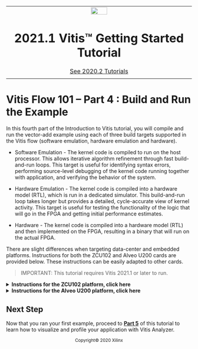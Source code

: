 <table class="sphinxhide">
 <tr>
   <td align="center"><img src="https://www.xilinx.com/content/dam/xilinx/imgs/press/media-kits/corporate/xilinx-logo.png" width="30%"/><h1>2021.1 Vitis™ Getting Started Tutorial</h1>
   <a href="https://github.com/Xilinx/Vitis-Tutorials/tree/2020.2">See 2020.2 Tutorials</a>
   </td>
 </tr>
 <tr>
 <td>
 </td>
 </tr>
</table>

# Vitis Flow 101 – Part 4 : Build and Run the Example

 In this fourth part of the Introduction to Vitis tutorial, you will compile and run the vector-add example using each of three build targets supported in the Vitis flow (software emulation, hardware emulation and hardware).

* Software Emulation - The kernel code is compiled to run on the host processor. This allows iterative algorithm refinement through fast build-and-run loops. This target is useful for identifying syntax errors, performing source-level debugging of the kernel code running together with application, and verifying the behavior of the system.

* Hardware Emulation - The kernel code is compiled into a hardware model (RTL), which is run in a dedicated simulator. This build-and-run loop takes longer but provides a detailed, cycle-accurate view of kernel activity. This target is useful for testing the functionality of the logic that will go in the FPGA and getting initial performance estimates.

* Hardware - The kernel code is compiled into a hardware model (RTL) and then implemented on the FPGA, resulting in a binary that will run on the actual FPGA.


There are slight differences when targeting data-center and embedded platforms. Instructions for both the ZCU102 and Alveo U200 cards are provided below. These instructions can be easily adapted to other cards. 

> IMPORTANT: This tutorial requires Vitis 2021.1 or later to run.

<details>
<summary><b>Instructions for the ZCU102 platform, click here</b></summary>


## Building and Running on an Embedded Platform (ZCU102)

### Setting up the environment

*NOTE: The instructions provided below assume that you are running in a bash shell.*

* To configure the environment to run Vitis, source the following scripts:


```bash
source <VITIS_install_path>/settings64.sh
source <XRT_install_path>/setup.sh
unset LD_LIBRARY_PATH
```

* Then make sure the following environment variables are correctly set to point to the your ZCU102 platform, rootfs and sysroot directories respectively.

```bash
export PLATFORM_REPO_PATHS=<path to the ZCU102 platform install dir>
export ROOTFS=<path to the ZYNQMP common image directory, containing rootfs>
```

To properly source the cross-compilation SDK, run the `environment-setup-aarch64-xilinx-linux` script in the directory
where you extracted the SDK source.

```bash
source <path to the SDK>/environment-setup-aarch64-xilinx-linux
```

*NOTE: The ZYNQMP common image file can be downloaded from the [Vitis Embedded Platforms](https://www.xilinx.com/support/download/index.html/content/xilinx/en/downloadNav/embedded-platforms.html) page, and contains the Sysroot, Rootfs, and boot Image for Xilinx Zynq MPSoC devices.*


### Targeting Software Emulation

* To build for software emulation, enter the following commands:


```bash
cd <Path to the cloned repo>/Getting_Started/Vitis/example/zcu102/sw_emu

$(CXX) -Wall -g -std=c++11 ../../src/host.cpp -o app.exe -I/usr/include/xrt -lOpenCL -lpthread -lrt -lstdc++
v++ -c -t sw_emu --config ../../src/zcu102.cfg -k vadd -I../../src ../../src/vadd.cpp -o vadd.xo 
v++ -l -t sw_emu --config ../../src/zcu102.cfg ./vadd.xo -o vadd.xclbin
v++ -p -t sw_emu --config ../../src/zcu102.cfg ./vadd.xclbin --package.out_dir package --package.rootfs ${ROOTFS}/rootfs.ext4 --package.sd_file ${ROOTFS}/Image --package.sd_file xrt.ini --package.sd_file app.exe --package.sd_file vadd.xclbin --package.sd_file run_app.sh
```


Here is a brief explanation of each of these five commands:
1. `$(CXX)` compiles the host application using the ARM cross-compiler. This variable contains the full compiler executable plus flags relevant to cross-compilation, and is set when you source the SDK environment setup script.
2. `v++ -c` compiles the source code for the vector-add accelerator into a compiled kernel object (.xo file). 
3. `v++ -l` links the compiled kernel with the target platform and generates the FPGA binary (.xclbin file). 
4. `v++ -p` packages the host executable, the rootfs, the FPGA binary and a few other files and generates a bootable image.

The -t option of the v++ tool specifies the build target. Here it is set to sw_emu as we are building for software emulation.

Notice also the --config option which is used to specify the name of a configuration file containing additional options. Here we are using this configuration file to specify, amongst others, the name of the targeted platform:

```
platform=xilinx_zcu102_base_202110_1
save-temps=1
debug=1

# Enable profiling of data ports
[profile]
data=all:all:all
```

* Building for software emulation is quick and shouldn’t take more than a minute or two. After the build process completes, you can launch the software emulation run by using the launch script generated during the packaging step (v++ -p):


```bash
./package/launch_sw_emu.sh 
```

* This command with launch software emulation, start the Xilinx Quick Emulation (QEMU) and initiate the boot sequence. Once Linux has finished booting, enter the following commands to run the example program:

```bash
cd /media/sd-mmcblk0p1
export XILINX_XRT=/usr
export XCL_EMULATION_MODE=sw_emu
./app.exe vadd.xclbin
```

* You should see the following messages, indicating that the run completed successfully:

```bash
INFO: Found Xilinx Platform
INFO: Loading 'vadd.xclbin'
TEST PASSED
```

* Press Ctrl+a x to exit QEMU and return to your bash shell.




### Targeting Hardware Emulation

* To build for hardware emulation, enter the following commands:

```bash
cd ../hw_emu

$(CXX) -Wall -g -std=c++11 ../../src/host.cpp -o app.exe -I/usr/include/xrt -lOpenCL -lpthread -lrt -lstdc++
v++ -c -t hw_emu --config ../../src/zcu102.cfg -k vadd -I../../src ../../src/vadd.cpp -o vadd.xo 
v++ -l -t hw_emu --config ../../src/zcu102.cfg ./vadd.xo -o vadd.xclbin
v++ -p -t hw_emu --config ../../src/zcu102.cfg ./vadd.xclbin --package.out_dir package --package.rootfs ${ROOTFS}/rootfs.ext4 --package.sd_file ${ROOTFS}/Image --package.sd_file xrt.ini --package.sd_file app.exe --package.sd_file vadd.xclbin --package.sd_file run_app.sh
```

* The only difference with the previous step is the v++ target (-t) option which is changed from sw_emu to hw_emu. All other options remain identical.

* Building for hardware emulation takes about 5 minutes. After the build process completes, you can launch the hardware emulation run by using the launch script generated during the packaging step.

```bash
./package/launch_hw_emu.sh 
```

* Once Linux has finished booting, enter the following commands on the QEMU command line to run the example program:

```bash
cd /media/sd-mmcblk0p1
export XILINX_XRT=/usr
export XCL_EMULATION_MODE=hw_emu
./app.exe vadd.xclbin
```

* You should see messages that say TEST PASSED indicating that the run completed successfully

* Press Ctrl+a x to exit QEMU and return to your bash shell.

 

### Targeting Hardware

* To build for hardware, enter the following commands:

```bash
cd ../hw

$(CXX) -Wall -g -std=c++11 ../../src/host.cpp -o app.exe -I/usr/include/xrt -llOpenCL -lpthread -lrt -lstdc++
v++ -c -t hw --config ../../src/zcu102.cfg -k vadd -I../../src ../../src/vadd.cpp -o vadd.xo 
v++ -l -t hw --config ../../src/zcu102.cfg ./vadd.xo -o vadd.xclbin
v++ -p -t hw --config ../../src/zcu102.cfg ./vadd.xclbin --package.out_dir package --package.rootfs ${ROOTFS}/rootfs.ext4 --package.sd_file ${ROOTFS}/Image --package.sd_file xrt.ini --package.sd_file app.exe --package.sd_file vadd.xclbin --package.sd_file run_app.sh
```

* To target Hardware the v++ -t option is set to hw. All other options remain identical.
* Building for hardware takes about 30 minutes, but the exact duration will depend on the machine you are building on and its load.
* After the build process completes, copy the sd_card directory to an SD card and plug it into the platform and boot until you see the Linux prompt. At that point, enter the following commands to execute the accelerated application:

```bash
cd /media/sd-mmcblk0p1
export XILINX_XRT=/usr
./app.exe vadd.xclbin
```

* You will see the same TEST PASSED message indicating that the run completed successfully.
* Congratulations, you just completed your first run of a Vitis accelerated application on the ZCU102 card! 

</details>



<details>
<summary><b>Instructions for the Alveo U200 platform, click here</b></summary>



## Building and Running on a Data-Center Platform (U200)

### Setting up the environment

*NOTE: The instructions provided below assume that you are running in a bash shell.*

* To configure the environment to run Vitis, source the following scripts:

```bash
source <VITIS_install_path>/settings64.sh
source <XRT_install_path>/setup.sh
```

* Then make sure the following environment variable is correctly set to point to the your U200 platform installation directory.

```bash
export PLATFORM_REPO_PATHS=<path to the U200 platform install dir>
```

### Targeting Software Emulation

* To build for software emulation, enter the following commands:


```bash
cd <Path to the cloned repo>/Getting_Started/Vitis/example/u200/sw_emu

g++ -Wall -g -std=c++11 ../../src/host.cpp -o app.exe -I${XILINX_XRT}/include/ -L${XILINX_XRT}/lib/ -lOpenCL -lpthread -lrt -lstdc++
emconfigutil --platform xilinx_u200_xdma_201830_2 --nd 1
v++ -c -t sw_emu --config ../../src/u200.cfg -k vadd -I../../src ../../src/vadd.cpp -o vadd.xo 
v++ -l -t sw_emu --config ../../src/u200.cfg ./vadd.xo -o vadd.xclbin
```


Here is a brief explanation of each of these four commands:
1. `g++` compiles the host application using the standard GNU C compiler.
2. `emconfigutil` generates an emulation configuration file which defines the device type and quantity of devices to emulate for the specified platform. 
3. `v++ -c` compiles the source code for the vector-add accelerator into a compiled kernel object (.xo file). 
4. `v++ -l` links the compiled kernel with the target platform and generates the FPGA binary (.xclbin file). 

The -t option of the v++ tool specifies the build target. Here it is set to sw_emu as we are building for software emulation.

Notice also the --config option which is used to specify the name of a configuration file containing additional options. Here we are using this configuration file to specify, amongst others, the name of the targeted platform and the mapping of kernel arguments to DDR banks.

```
platform=xilinx_u200_gen3x16_xdma_1_202110_1
debug=1
save-temps=1

[connectivity]
nk=vadd:1:vadd_1
sp=vadd_1.in1:DDR[1]
sp=vadd_1.in2:DDR[2]
sp=vadd_1.out:DDR[1]

[profile]
data=all:all:all
```

* Building for software emulation is quick and shouldn’t take more than a minute or two. After the build process completes, you can launch the software emulation run as follows:

```bash
export XCL_EMULATION_MODE=sw_emu
./app.exe
```

* You should see the following messages, indicating that the run completed successfully:

```bash
INFO: Found Xilinx Platform
INFO: Loading 'vadd.xclbin'
TEST PASSED
```

 

### Targeting Hardware Emulation

* To build for hardware emulation, enter the following commands:

```bash
cd ../hw_emu

g++ -Wall -g -std=c++11 ../../src/host.cpp -o app.exe -I${XILINX_XRT}/include/ -L${XILINX_XRT}/lib/ -lOpenCL -lpthread -lrt -lstdc++
emconfigutil --platform xilinx_u200_xdma_201830_2 --nd 1
v++ -c -t hw_emu --config ../../src/u200.cfg -k vadd -I../../src ../../src/vadd.cpp -o vadd.xo 
v++ -l -t hw_emu --config ../../src/u200.cfg ./vadd.xo -o vadd.xclbin
```


* The only difference with the previous step is the v++ target (-t) option which is changed from sw_emu to hw_emu. All other options remain identical.

* Building for hardware emulation takes about 5 or 6 minutes. After the build process completes, you can launch the hardware emulation run as follows.

```bash
export XCL_EMULATION_MODE=hw_emu
./app.exe
```

* When the run completes, you should see the TEST PASSED message indicating that the run completed successfully

 

### Targeting Hardware

* To build for the hardware, enter the following commands:

```bash
cd ../hw

g++ -Wall -g -std=c++11 ../../src/host.cpp -o app.exe -I${XILINX_XRT}/include/ -L${XILINX_XRT}/lib/ -lOpenCL -lpthread -lrt -lstdc++
v++ -c -t hw --config ../../src/u200.cfg -k vadd -I../../src ../../src/vadd.cpp -o vadd.xo 
v++ -l -t hw --config ../../src/u200.cfg ./vadd.xo -o vadd.xclbin
```

* To target Hardware, the v++ -t option is set to hw and the emconfigutil step is skipped as it only applies to emulation. All other options remain identical.
* Building for hardware may take between 1.5 and 2 hours depending on the machine you are building on and its load.
* After the build completes you can run the application accelerated with the U200 card:

```bash
./app.exe
```

*NOTE: Make sure to run the program on the server where the Alveo card is installed. If you built the application on a different machine, you will need to source the /opt/xilinx/xrt/setup.sh script after connecting to the desired server and before running the above command.*

* You should see the same TEST PASSED message indicating that the run completed successfully.
* Congratulations, you just completed your first run of a Vitis accelerated application on the Alveo U200 card! 


</details>

 

## Next Step

Now that you ran your first example, proceed to [**Part 5**](./Part5.md) of this tutorial to learn how to visualize and profile your application with Vitis Analyzer.

 

<p align="center"><sup>Copyright&copy; 2020 Xilinx</sup></p>

